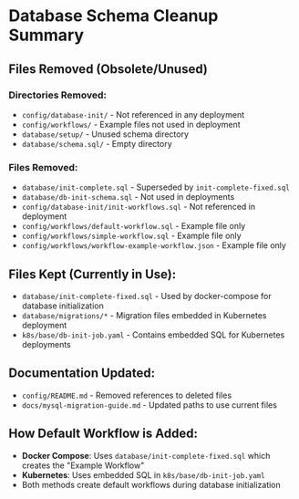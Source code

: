 # Database Schema Cleanup Summary

## Files Removed (Obsolete/Unused)

### Directories Removed:
- `config/database-init/` - Not referenced in any deployment
- `config/workflows/` - Example files not used in deployment  
- `database/setup/` - Unused schema directory
- `database/schema.sql/` - Empty directory

### Files Removed:
- `database/init-complete.sql` - Superseded by `init-complete-fixed.sql`
- `database/db-init-schema.sql` - Not used in deployments
- `config/database-init/init-workflows.sql` - Not referenced in deployment
- `config/workflows/default-workflow.sql` - Example file only
- `config/workflows/simple-workflow.sql` - Example file only
- `config/workflows/workflow-example-workflow.json` - Example file only

## Files Kept (Currently in Use):
- `database/init-complete-fixed.sql` - Used by docker-compose for database initialization
- `database/migrations/*` - Migration files embedded in Kubernetes deployment
- `k8s/base/db-init-job.yaml` - Contains embedded SQL for Kubernetes deployments

## Documentation Updated:
- `config/README.md` - Removed references to deleted files
- `docs/mysql-migration-guide.md` - Updated paths to use current files

## How Default Workflow is Added:
- **Docker Compose**: Uses `database/init-complete-fixed.sql` which creates the "Example Workflow"
- **Kubernetes**: Uses embedded SQL in `k8s/base/db-init-job.yaml`
- Both methods create default workflows during database initialization